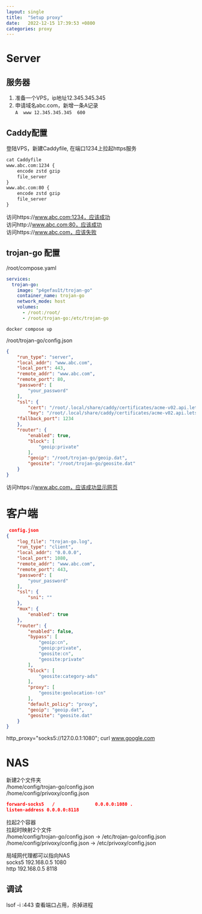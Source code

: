 ```yaml
---
layout: single
title:  "Setup proxy"
date:   2022-12-15 17:39:53 +0800
categories: proxy
---
```


# Server 
## 服务器  
1. 准备一个VPS，ip地址12.345.345.345  
2. 申请域名abc.com，新增一条A记录  
`A	www	12.345.345.345	600`  

## Caddy配置  
登陆VPS，新建Caddyfile, 在端口1234上拉起https服务  
```txt
cat Caddyfile 
www.abc.com:1234 {
	encode zstd gzip
	file_server
}
www.abc.com:80 {
	encode zstd gzip
	file_server
}
```
访问https://www.abc.com:1234，应该成功  
访问http://www.abc.com:80，应该成功  
访问https://www.abc.com，应该失败  

## trojan-go 配置  
/root/compose.yaml  
```yaml
services:
  trojan-go:
    image: "p4gefau1t/trojan-go"
    container_name: trojan-go
    network_mode: host
    volumes:
      - /root:/root/
      - /root/trojan-go:/etc/trojan-go
```
`docker compose up `   

/root/trojan-go/config.json  
```json
{
    "run_type": "server",
    "local_addr": "www.abc.com",
    "local_port": 443,
    "remote_addr": "www.abc.com",
    "remote_port": 80,
    "password": [
        "your_password"
    ],
    "ssl": {
        "cert": "/root/.local/share/caddy/certificates/acme-v02.api.letsencrypt.org-directory/www.abc.com/www.abc.com.crt",
        "key": "/root/.local/share/caddy/certificates/acme-v02.api.letsencrypt.org-directory/www.abc.com/www.abc.com.key",
	"fallback_port": 1234
    },
    "router": {
        "enabled": true,
        "block": [
            "geoip:private"
        ],
        "geoip": "/root/trojan-go/geoip.dat",
        "geosite": "/root/trojan-go/geosite.dat"
    }
}
```
访问https://www.abc.com，应该成功显示网页  

# 客户端

```json
 config.json 
{
    "log_file": "trojan-go.log",
    "run_type": "client",
    "local_addr": "0.0.0.0",
    "local_port": 1080,
    "remote_addr": "www.abc.com",
    "remote_port": 443,
    "password": [
        "your_password"
    ],
    "ssl": {
        "sni": ""
    },
    "mux": {
        "enabled": true
    },
    "router": {
        "enabled": false,
        "bypass": [
            "geoip:cn",
            "geoip:private",
            "geosite:cn",
            "geosite:private"
        ],
        "block": [
            "geosite:category-ads"
        ],
        "proxy": [
            "geosite:geolocation-!cn"
        ],
        "default_policy": "proxy",
        "geoip": "geoip.dat",
        "geosite": "geosite.dat"
    }
}
```

http_proxy="socks5://127.0.0.1:1080"; curl www.google.com  

# NAS  
新建2个文件夹  
/home/config/trojan-go/config.json  
/home/config/privoxy/config.json  
```json
forward-socks5   /               0.0.0.0:1080 .
listen-address 0.0.0.0:8118
```
拉起2个容器  
拉起时映射2个文件  
/home/config/trojan-go/config.json -> /etc/trojan-go/config.json  
/home/config/privoxy/config.json -> /etc/privoxy/config.json  

局域网代理都可以指向NAS  
socks5  192.168.0.5  1080  
http  192.168.0.5 8118  

## 调试
lsof -i :443 查看端口占用，杀掉进程  